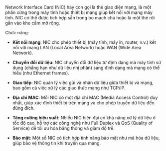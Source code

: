 Network Interface Card (NIC) hay còn gọi là thẻ giao diện mạng, là một phần cứng trong máy tính hoặc thiết bị mạng giúp kết nối với mạng máy tính. NIC có thể được tích hợp sẵn trong bo mạch chủ hoặc là một thẻ rời gắn vào khe cắm mở rộng.

Chức năng: 

- **Kết nối mạng**: NIC cho phép thiết bị (máy tính, máy in, router, v.v.) kết nối với mạng LAN (Local Area Network) hoặc WAN (Wide Area Network).
    
- **Chuyển đổi dữ liệu**: NIC chuyển đổi dữ liệu từ định dạng mà máy tính sử dụng (chẳng hạn như dữ liệu nhị phân) sang định dạng mà mạng có thể hiểu (như Ethernet frames).
    
- **Giao tiếp**: NIC quản lý việc gửi và nhận dữ liệu giữa thiết bị và mạng, bao gồm cả việc xử lý các giao thức mạng như TCP/IP.
    
- **Địa chỉ MAC**: Mỗi NIC có một địa chỉ MAC (Media Access Control) duy nhất, giúp xác định thiết bị trên mạng và cho phép truyền dữ liệu đến đúng đích.
    
- **Tăng cường hiệu suất**: Nhiều NIC hiện đại có khả năng xử lý dữ liệu ở tốc độ cao, hỗ trợ các công nghệ như Full Duplex và QoS (Quality of Service) để tối ưu hóa băng thông và giảm độ trễ.
    
- **Bảo mật**: Một số NIC có tích hợp tính năng bảo mật như mã hóa dữ liệu, giúp bảo vệ thông tin khi truyền qua mạng.

